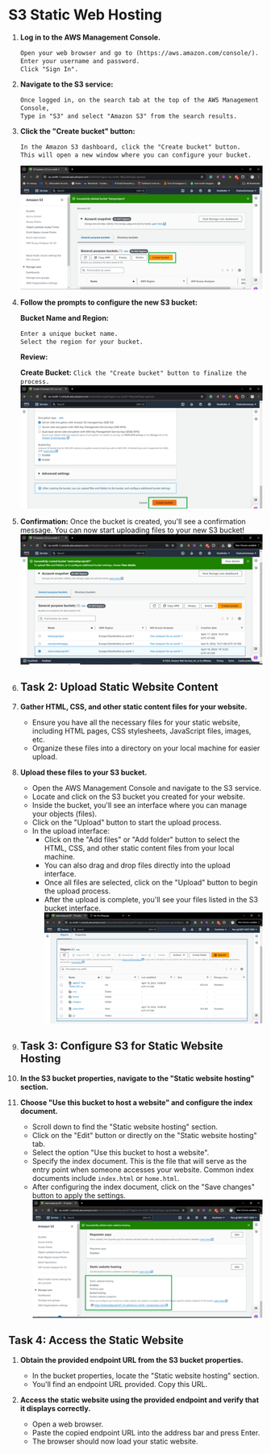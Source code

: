 # S3 Static Web Hosting

1. **Log in to the AWS Management Console.**
   ```
   Open your web browser and go to (https://aws.amazon.com/console/).
   Enter your username and password.
   Click "Sign In".
   ```
2. **Navigate to the S3 service:**
   ```
   Once logged in, on the search tab at the top of the AWS Management Console,
   Type in "S3" and select "Amazon S3" from the search results.
   ```

3. **Click the "Create bucket" button:**
   ```
   In the Amazon S3 dashboard, click the "Create bucket" button.
   This will open a new window where you can configure your bucket.
   ```
   ![screenshot of the create bucket button](image/Create_bucket.png)

4. **Follow the prompts to configure the new S3 bucket:**
   
   **Bucket Name and Region:**
   ```
   Enter a unique bucket name.
   Select the region for your bucket.
   ```
   
   **Review:**
   
   **Create Bucket:**
   `Click the "Create bucket" button to finalize the process.`
   ![screenshot of creating bucket button](image/Creating_bucket.png)

5. **Confirmation:**
   Once the bucket is created, you'll see a confirmation message.
   You can now start uploading files to your new S3 bucket!
   ![screenshot of bucket created](image/staticweb_bucket.png)
   
6. ## Task 2: Upload Static Website Content

1. **Gather HTML, CSS, and other static content files for your website.**
    - Ensure you have all the necessary files for your static website, including HTML pages, CSS stylesheets, JavaScript files, images, etc.
    - Organize these files into a directory on your local machine for easier upload.

2. **Upload these files to your S3 bucket.**
    - Open the AWS Management Console and navigate to the S3 service.
    - Locate and click on the S3 bucket you created for your website.
    - Inside the bucket, you'll see an interface where you can manage your objects (files).
    - Click on the "Upload" button to start the upload process.
    - In the upload interface:
        - Click on the "Add files" or "Add folder" button to select the HTML, CSS, and other static content files from your local machine.
        - You can also drag and drop files directly into the upload interface.
        - Once all files are selected, click on the "Upload" button to begin the upload process.
      - After the upload is complete, you'll see your files listed in the S3 bucket interface.
        ![screenshot of uploaded file](image/Soft_landing_page.png)

7. ## Task 3: Configure S3 for Static Website Hosting

1. **In the S3 bucket properties, navigate to the "Static website hosting" section.**


2. **Choose "Use this bucket to host a website" and configure the index document.**
    - Scroll down to find the "Static website hosting" section.
    - Click on the "Edit" button or directly on the "Static website hosting" tab.
    - Select the option "Use this bucket to host a website".
    - Specify the index document. This is the file that will serve as the entry point when someone accesses your website. Common index          documents include `index.html` or `home.html`.
    - After configuring the index document, click on the "Save changes" button to apply the settings.
      ![screenshot of static web enabled](image/static_web_enebled.png)

## Task 4: Access the Static Website

1. **Obtain the provided endpoint URL from the S3 bucket properties.**
    - In the bucket properties, locate the "Static website hosting" section.
    - You'll find an endpoint URL provided. Copy this URL.
      

2. **Access the static website using the provided endpoint and verify that it displays correctly.**
    - Open a web browser.
    - Paste the copied endpoint URL into the address bar and press Enter.
    - The browser should now load your static website.
  





